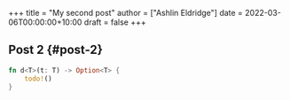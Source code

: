 +++
title = "My second post"
author = ["Ashlin Eldridge"]
date = 2022-03-06T00:00:00+10:00
draft = false
+++

## Post 2 {#post-2}

```rust
fn d<T>(t: T) -> Option<T> {
    todo!()
}
```